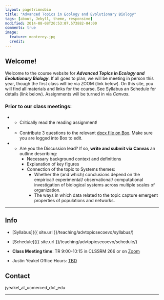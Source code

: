 ```yaml
---
layout: pagetrimnobio
title: "Advanced Topics in Ecology and Evolutionary Biology"
tags: [about, Jekyll, theme, responsive]
modified: 2014-08-08T20:53:07.573882-04:00
comments: true
image:
  feature: monterey.jpg
  credit:
---
```


## Welcome!
Welcome to the course website for ***Advanced Topics in Ecology and Evolutionary Biology***. If all goes to plan, we will be meeting in person this year, though the first class will be via ZOOM (link below). On this site, you will find all materials and links for the course. See Syllabus an Schedule for details (link below). Assignments will be turned in via *Canvas*.

### Prior to our class meetings:
+ * Critically read the reading assignment!
+ * Contribute 3 questions to the relevant [docx file on Box](). Make sure you are logged into Box to edit.  
+ * Are you the Discussion lead? If so, **write and submit via Canvas** an outline describing:
    * Necessary background context and definitions
    * Explanation of key figures
    * Connection of the topic to Systems themes:
      * Whether the (and which) conclusions depend on the empirical/ experimental/ observational/ computational investigation of biological systems across multiple scales of organization.  
      * The ways in which data related to the topic capture emergent properties of populations and networks. 

---

## Info
*	[Syllabus]({{ site.url }}/teaching/advtopicsecoevo/syllabus/)  
* [Schedule]({{ site.url }}/teaching/advtopicsecoevo/schedule/)  

*	**Class Meeting time**: TR 9:00-10:15 in CLSSRM 266 or on [Zoom](https://ucmerced.zoom.us/j/89408420143)  

*	Justin Yeakel Office Hours: [TBD]()  

## Contact
jyeakel_at_ucmerced_dot_edu

---
